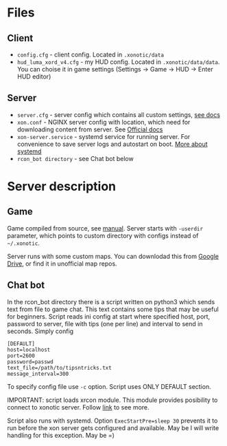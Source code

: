 # Files
## Client
* `config.cfg` - client config. Located in `.xonotic/data`
* `hud_luma_xord_v4.cfg` - my HUD config. Located in `.xonotic/data/data`. You can choise it in game settings (Settings -> Game -> HUD -> Enter HUD editor)
## Server
* `server.cfg` - server config which contains all custom settings, [see docs](https://gitlab.com/xonotic/xonotic/-/wikis/basic-server-configuration)
* `xon.conf` - NGINX server config with location, which need for downloading content from server. See [Official docs](https://gitlab.com/xonotic/xonotic/-/wikis/Automatic-map-downloads)
*  `xon-server.service` - systemd service for running server. For convenience to save server logs and autostart on boot. [More about systemd](https://www.freedesktop.org/software/systemd/man/systemd.service.html)
* `rcon_bot directory` - see Chat bot below
# Server description
## Game
Game compiled from source, see [manual](https://gitlab.com/xonotic/xonotic/-/wikis/Repository_Access). Server starts with `-userdir` parameter, which points to custom directory with configs instead of `~/.xonotic`.

Server runs with some custom maps. You can downlodad this from [Google Drive](https://drive.google.com/drive/folders/1Mv4wLkbLW66Y0KtOmgMsdrFpvb_iVS-4?usp=sharing), or find it in unofficial map repos.
## Chat bot
In the rcon_bot directory there is a script written on python3 which sends text from file to game chat. This text contains some tips that may be useful for beginners. Script reads ini config at start where specified host, port, password to server, file with tips (one per line) and interval to send in seconds. Simply config

```
[DEFAULT]
host=localhost
port=2600
password=passwd
text_file=/path/to/tipsntricks.txt
message_interval=300
```

To specify config file use `-c` option. Script uses ONLY DEFAULT section.

IMPORTANT: script loads xrcon module. This module provides posibility to connect to xonotic server. Follow [link](https://pypi.org/project/xrcon/) to see more.

Script also runs with systemd. Option `ExecStartPre=sleep 30` prevents it to run before the xon server gets configured and available. May be I will write handling for this exception. May be =)